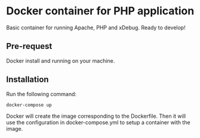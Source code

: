 # Docker container for PHP application

Basic container for running Apache, PHP and xDebug. Ready to develop!

## Pre-request

Docker install and running on your machine.

## Installation

Run the following command:

```
docker-compose up
```

Docker will create the image corresponding to the Dockerfile. Then it will use the configuration in 
docker-compose.yml to setup a container with the image.